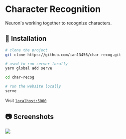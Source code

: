 # Character Recognition

Neuron's working together to recognize characters.

## :mag_right: Installation

```bash
# clone the project
git clone https://github.com/ian13456/char-recog.git

# used to run server locally
yarn global add serve

cd char-recog 

# run the website locally
serve
```

Visit [`localhost:5000`](localhost:5000)

## :camera: Screenshots

![](https://i.imgur.com/pYGcbiC.png)


